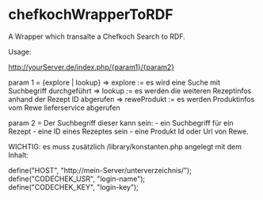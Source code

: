 # chefkochWrapperToRDF
A Wrapper which transalte a Chefkoch Search to RDF.

Usage:

http://yourServer.de/index.php/{param1}/{param2}

param 1 = {explore | lookup}
	=> explore := es wird eine Suche mit Suchbegriff durchgeführt
	=> lookup := es werden die weiteren Rezeptinfos anhand der Rezept ID abgerufen
	=> reweProdukt := es werden Produktinfos vom Rewe lieferservice abgerufen

param 2 = Der Suchbegriff dieser kann sein:
			- ein Suchbegriff für ein Rezept
			- eine ID eines Rezeptes sein
			- eine Produkt Id oder Url von Rewe.

WICHTIG: 
es muss zusätzlich /library/konstanten.php angelegt mit dem Inhalt:

define("HOST", "http://mein-Server/unterverzeichnis/"); <br>
define("CODECHEK_USR", "login-name"); <br>
define("CODECHEK_KEY", "login-key");

